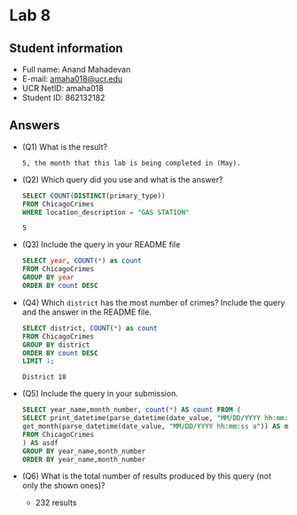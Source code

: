 # Lab 8

## Student information
* Full name: Anand Mahadevan
* E-mail: amaha018@ucr.edu
* UCR NetID: amaha018
* Student ID: 862132182

## Answers

* (Q1) What is the result?
  ```text
  5, the month that this lab is being completed in (May).
  ```
  

* (Q2) Which query did you use and what is the answer?
  
  ```sql
  SELECT COUNT(DISTINCT(primary_type))
  FROM ChicagoCrimes
  WHERE location_description = "GAS STATION"
  ```

  ```text
  5
  ```

* (Q3) Include the query in your README file

  ```sql
  SELECT year, COUNT(*) as count
  FROM ChicagoCrimes
  GROUP BY year
  ORDER BY count DESC 
  ```

* (Q4) Which `district` has the most number of crimes? Include the query and the answer in the README file.

  ```sql
  SELECT district, COUNT(*) as count
  FROM ChicagoCrimes
  GROUP BY district
  ORDER BY count DESC
  LIMIT 1;
  ```

  ```text
  District 18
  ```

* (Q5) Include the query in your submission.

  ```sql
  SELECT year_name,month_number, count(*) AS count FROM (
  SELECT print_datetime(parse_datetime(date_value, "MM/DD/YYYY hh:mm:ss a"), "YYYY") AS year_name,
  get_month(parse_datetime(date_value, "MM/DD/YYYY hh:mm:ss a")) AS month_number
  FROM ChicagoCrimes
  ) AS asdf
  GROUP BY year_name,month_number
  ORDER BY year_name,month_number
  ```

* (Q6) What is the total number of results produced by this query (not only the shown ones)?
  - 232 results